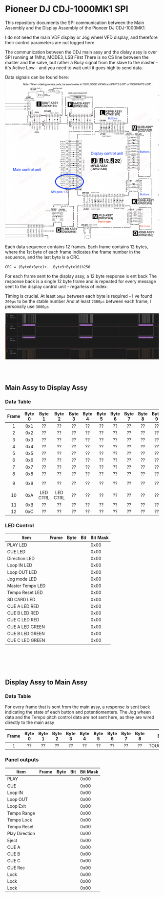 
# Pioneer DJ CDJ-1000MK1 SPI

This repository documents the SPI communication between the Main Assembly and the Display Assembly of the Pioneer DJ CDJ-1000MK1.

I do not need the main VDF display or Jog wheel VFD display, and therefore their control parameters are not logged here.

The communication between the CDJ main assy and the dislay assy is over SPI running at 1Mhz, MODE3, LSB First
There is no CS line between the master and the salve, but rather a Busy signal from the slave to the master - it's Active Low - and you need to wait until it goes high to send data.

Data signals can be found here:
![spi signals](/resources/cdj_1000_component_map-spi_pins.png)

Each data sequence contains 12 frames.
Each frame contains 12 bytes, where the 1st byte of each frame indicates the frame number in the sequence, and the last byte is a CRC. 

``CRC = (Byte0+Byte1+...Byte9+Byte10)%256``


For each frame sent to the display assy, a 12 byte response is ent back
The response back is a single 12 byte frame and is repeated for every message sent to the display control unit - regarless of index.

Timing is crucial. At least ``50μs`` between each byte is required - I've found ``200μs`` to be the stable number
And at least ``2300μs`` between each frame, I personally use ``3000μs``

![spi la](/resources/cdj1000_mk1_logic_analyzer.png)

</br>
</br>

## Main Assy to Display Assy

### Data Table
| Frame | Byte 0 | Byte 1 | Byte 2 | Byte 3 | Byte 4 | Byte 5 | Byte 6 | Byte 7 | Byte 8 | Byte 9 | Byte 10 | Byte 11 |
| :---: | :---: | :---: | :---: | :---: | :---: | :---: | :---: | :---: | :---: | :---: | :---: | :---: |
| 1 |  0x1 | ?? | ?? | ?? | ?? | ?? | ?? | ?? | ?? | ?? | ?? | CRC |
| 2 |  0x2| ?? | ?? | ?? | ?? | ?? | ?? | ?? | ?? | ?? | ?? | CRC |
| 3 |  0x3| ?? | ?? | ?? | ?? | ?? | ?? | ?? | ?? | ?? | ?? | CRC |
| 4 |  0x4| ?? | ?? | ?? | ?? | ?? | ?? | ?? | ?? | ?? | ?? | CRC |
| 5 |  0x5| ?? | ?? | ?? | ?? | ?? | ?? | ?? | ?? | ?? | ?? | CRC |
| 6 |  0x6| ?? | ?? | ?? | ?? | ?? | ?? | ?? | ?? | ?? | ?? | CRC |
| 7 |  0x7| ?? | ?? | ?? | ?? | ?? | ?? | ?? | ?? | ?? | ?? | CRC |
| 8 |  0x8| ?? | ?? | ?? | ?? | ?? | ?? | ?? | ?? | ?? | ?? | CRC |
| 9 |  0x9| ?? | ?? | ?? | ?? | ?? | ?? | ?? | ?? | ?? | LED CTRL |CRC |
| 10 |  0xA| LED CTRL | LED CTRL | ?? | ?? | ?? | ?? | ?? | ?? | ?? | ?? | CRC |
| 11 |  0xB| ?? | ?? | ?? | ?? | ?? | ?? | ?? | ?? | ?? | ?? | CRC |
| 12 |  0xC| ?? | ?? | ?? | ?? | ?? | ?? | ?? | ?? | ?? | ?? | CRC |





### LED Control
| Item | Frame |  Byte| Bit | Bit Mask |
|---|---|---|---|---|
| PLAY LED|  |  |  | 0x00 | 
| CUE  LED|  |  |  | 0x00 | 
| Direction  LED|  |  |  | 0x00 | 
| Loop IN  LED|  |  |  | 0x00 | 
| Loop OUT LED |  |  |  | 0x00 | 
| Jog mode LED  |  |  |  | 0x00 | 
| Master Tempo LED  |  |  |  | 0x00 | 
| Tempo Reset LED  |  |  |  | 0x00 | 
| SD CARD LED  |  |  |  | 0x00 | 
| CUE A LED RED |  |  |  | 0x00 | 
| CUE B LED RED|  |  |  | 0x00 | 
| CUE C LED RED |  |  |  | 0x00 | 
| CUE A LED GREEN |  |  |  | 0x00 | 
| CUE B LED GREEN|  |  |  | 0x00 | 
| CUE C LED GREEN |  |  |  | 0x00 |

</br>
</br>
</br>
</br>


## Display Assy to Main Assy

### Data Table
For every frame that is sent from the main assy, a response is sent back indicating the state of each button and potentiomenters.
The Jog wheen data and the Tempo pitch control data are not sent here, as they are wired directly to the main assy

| Frame | Byte 0 | Byte 1 | Byte 2 | Byte 3 | Byte 4 | Byte 5 | Byte 6 | Byte 7 | Byte 8 | Byte 9 | Byte 10 | Byte 11 |
| :---: | :---: | :---: | :---: | :---: | :---: | :---: | :---: | :---: | :---: | :---: | :---: | :---: |
| 1 | ??| ?? | ?? | ?? | ?? | ?? | ?? | ?? | ?? | TOUCH/BREAK | RELEAE/START | ?? | CRC |


### Panel outputs

| Item | Frame |  Byte| Bit | Bit Mask |
|---|---|---|---|---|
| PLAY  |  |  |  | 0x00 | 
| CUE  |  |  |  | 0x00 | 
| Loop IN  |  |  |  | 0x00 | 
| Loop OUT  |  |  |  | 0x00 | 
| Loop Exit  |  |  |  | 0x00 | 
| Tempo Range  |  |  |  | 0x00 | 
| Tempo Lock  |  |  |  | 0x00 | 
| Tempo Reset  |  |  |  | 0x00 | 
| Play Direction  |  |  |  | 0x00 | 
| Eject  |  |  |  | 0x00 | 
| CUE A  |  |  |  | 0x00 | 
| CUE B  |  |  |  | 0x00 | 
| CUE C  |  |  |  | 0x00 | 
| CUE Rec  |  |  |  | 0x00 | 
| Lock  |  |  |  | 0x00 | 
| Lock  |  |  |  | 0x00 | 
| Lock  |  |  |  | 0x00 | 